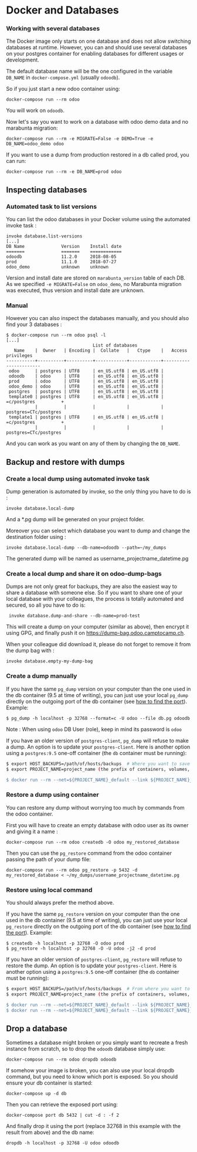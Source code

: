 <!--
This file has been generated with 'invoke project.sync'.
Do not modify. Any manual change will be lost.
Please propose your modification on
https://github.com/camptocamp/odoo-template instead.
-->
# Docker and Databases

### Working with several databases

The Docker image only starts on one database and does not allow switching
databases at runtime. However, you can and should use several databases on your
postgres container for enabling databases for different usages or development.

The default database name will be the one configured in the variable `DB_NAME`
in `docker-compose.yml` (usually `odoodb`).

So if you just start a new odoo container using:

```
docker-compose run --rm odoo
```

You will work on `odoodb`. 

Now let's say you want to work on a database with odoo demo data and no marabunta migration:

```
docker-compose run --rm -e MIGRATE=False -e DEMO=True -e DB_NAME=odoo_demo odoo
```

If you want to use a dump from production restored in a db called prod, you can run:

```
docker-compose run --rm -e DB_NAME=prod odoo
```

## Inspecting databases

### Automated task to list versions

You can list the odoo databases in your Docker volume using the automated 
invoke task :

```
invoke database.list-versions
[...]
DB Name              Version    Install date
=======              =======    ============
odoodb               11.2.0     2018-08-05
prod                 11.1.0     2018-07-27  
odoo_demo            unknown    unknown  
```

Version and install date are stored on `marabunta_version` table of each DB.
As we specified `-e MIGRATE=False` on `odoo_demo`, no Marabunta migration was
executed, thus version and install date are unknown. 


### Manual

However you can also inspect the databases manually, and you should also find 
your 3 databases :

```
$ docker-compose run --rm odoo psql -l
[...]
                                 List of databases
   Name    |  Owner   | Encoding |  Collate   |   Ctype    |   Access privileges
-----------+----------+----------+------------+------------+-----------------------
 odoo      | postgres | UTF8     | en_US.utf8 | en_US.utf8 |
 odoodb    | odoo     | UTF8     | en_US.utf8 | en_US.utf8 |
 prod      | odoo     | UTF8     | en_US.utf8 | en_US.utf8 |
 odoo_demo | odoo     | UTF8     | en_US.utf8 | en_US.utf8 |
 postgres  | postgres | UTF8     | en_US.utf8 | en_US.utf8 |
 template0 | postgres | UTF8     | en_US.utf8 | en_US.utf8 | =c/postgres          +
           |          |          |            |            | postgres=CTc/postgres
 template1 | postgres | UTF8     | en_US.utf8 | en_US.utf8 | =c/postgres          +
           |          |          |            |            | postgres=CTc/postgres
```

And you can work as you want on any of them by changing the `DB_NAME`.


## Backup and restore with dumps

### Create a local dump using automated invoke task

Dump generation is automated by invoke, so the only thing you 
have to do is :

```
invoke database.local-dump
```

And a *.pg dump will be generated on your project folder.

Moreover you can select which database you want to dump and change the 
destination folder using :

```
invoke database.local-dump --db-name=odoodb --path=~/my_dumps
```

The generated dump will be named as username_projectname_datetime.pg

### Create a local dump and share it on odoo-dump-bags

Dumps are not only great for backups, they are also the easiest way to share a 
database with someone else. So if you want to share one of your local database
with your colleagues, the process is totally automated and secured, so all you 
have to do is:

```
 invoke database.dump-and-share --db-name=prod-test
```

This will create a dump on your computer (similar as above), then encrypt it
using GPG, and finally push it on https://dump-bag.odoo.camptocamp.ch.

When your colleague did download it, please do not forget to remove it from the
dump bag with :

```
invoke database.empty-my-dump-bag
```

### Create a dump manually

If you have the same `pg_dump` version on your computer than the one used in the
db container (9.5 at time of writing), you can just use your local `pg_dump`
directly on the outgoing port of the db container (see [how to find the
port](how-to-connect-to-docker-psql.md)). Example:

```
$ pg_dump -h localhost -p 32768 --format=c -U odoo --file db.pg odoodb
```

Note : When using `odoo` DB User (role), keep in mind its password is `odoo`

If you have an older version of `postgres-client`, `pg_dump` will refuse to
make a dump. An option is to update your `postgres-client`.  Here is another option using a  `postgres:9.5` one-off container (the `db` container
must be running):

```bash
$ export HOST_BACKUPS=/path/of/hosts/backups  # Where you want to save the backups
$ export PROJECT_NAME=project_name (the prefix of containers, volumes, networks, usually the root folder's name)

$ docker run --rm --net=${PROJECT_NAME}_default --link ${PROJECT_NAME}_db_1:db -e PGPASSWORD=odoo -v $HOST_BACKUPS:/backup postgres:9.5 pg_dump -Uodoo --file /backup/db.pg --format=c odoodb -h db
```

### Restore a dump using container

You can restore any dump without worrying too much by commands from the odoo 
container.

First you will have to create an empty database with odoo user as its owner and
giving it a name :
```
docker-compose run --rm odoo createdb -O odoo my_restored_database
```

Then you can use the `pg_restore` command from the odoo container passing the
path of your dump file: 
```
docker-compose run --rm odoo pg_restore -p 5432 -d my_restored_database < ~/my_dumps/username_projectname_datetime.pg
```


### Restore using local command

You should always prefer the method above.

If you have the same `pg_restore` version on your computer than the one used in the
db container (9.5 at time of writing), you can just use your local `pg_restore`
directly on the outgoing port of the db container (see [how to find the
port](how-to-connect-to-docker-psql.md)). Example:

```
$ createdb -h localhost -p 32768 -O odoo prod
$ pg_restore -h localhost -p 32768 -O -U odoo -j2 -d prod
```

If you have an older version of `postgres-client`, `pg_restore` will refuse to
restore the dump. An option is to update your `postgres-client`.  Here is another option using a  `postgres:9.5` one-off container (the `db` container
must be running):

```bash
$ export HOST_BACKUPS=/path/of/hosts/backups  # From where you want to restore the backup
$ export PROJECT_NAME=project_name (the prefix of containers, volumes, networks, usually the root folder's name)

$ docker run --rm --net=${PROJECT_NAME}_default --link ${PROJECT_NAME}_db_1:db -e PGPASSWORD=odoo  postgres:9.5 createdb -h db -O odoo prod
$ docker run --rm --net=${PROJECT_NAME}_default --link ${PROJECT_NAME}_db_1:db -e PGPASSWORD=odoo -v $HOST_BACKUPS:/backup postgres:9.5 pg_restore -h db -O -U odoo --file /backup/db.pg -j2 -d prod
```

## Drop a database

Sometimes a database might broken or you simply want to recreate a fresh instance
from scratch, so to drop the `odoodb` database simply use:

```
docker-compose run --rm odoo dropdb odoodb
```

If somehow your image is broken, you can also use your local dropdb command,
but you need to know which port is exposed. So you should ensure your db 
container is started:

```
docker-compose up -d db
```

Then you can retrieve the exposed port using:

```
docker-compose port db 5432 | cut -d : -f 2
```

And finally drop it using the port (replace 32768 in this example with the 
result from above) and the db name:

```
dropdb -h localhost -p 32768 -U odoo odoodb 
```
